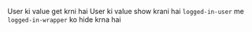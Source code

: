 User ki value get krni hai
User ki value show krani hai `logged-in-user` me
`logged-in-wrapper` ko hide krna hai
